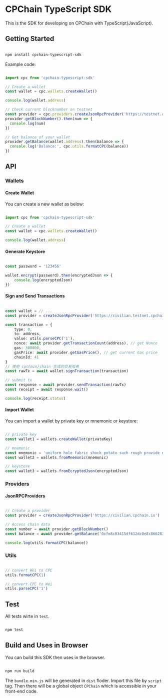 # CPChain TypeScript SDK

This is the SDK for developing on CPChain with TypeScript(JavaScript).

## Getting Started

```bash

npm install cpchain-typescript-sdk

```

Example code:

```typescript

import cpc from 'cpchain-typescript-sdk'

// Create a wallet
const wallet = cpc.wallets.createWallet()

console.log(wallet.address)

// Check current blocknumber on testnet
const provider = cpc.providers.createJsonRpcProvider('https://testnet.cpchain.io')
provider.getBlockNumber().then(num => {
  console.log(num)
})

// Get balance of your wallet
provider.getBalance(wallet.address).then(balance => {
  console.log('Balance:', cpc.utils.formatCPC(balance))
})

```

## API

### Wallets

#### Create Wallet

You can create a new wallet as below:

```typescript

import cpc from 'cpchain-typescript-sdk'

// Create a wallet
const wallet = cpc.wallets.createWallet()

console.log(wallet.address)

```

#### Generate Keystore

```typescript

const password = '123456'

wallet.encrypt(password).then(encryptedJson => {
    console.log(encryptedJson)
})

```

#### Sign and Send Transactions

```typescript

const wallet = // ...
const provider = createJsonRpcProvider('https://civilian.testnet.cpchain.io')

const transaction = {
    type: 0,
    to: address,
    value: utils.parseCPC('1'),
    nonce: await provider.getTransactionCount(address), // get Nonce
    gas: 300000,
    gasPrice: await provider.getGasPrice(), // get current Gas price
    chainId: 41
}
// 使用 cpchain/chain 生成的交易哈希
const rawTx = await wallet.signTransaction(transaction)

// submit tx
const response = await provider.sendTransaction(rawTx)
const receipt = await response.wait()

console.log(receipt.status)

```

#### Import Wallet

You can import a wallet by private key or mnemonic or keystore:

```typescript

// private key
const wallet1 = wallets.createWallet(privateKey)

// mnemonic
const mnemonic = 'uniform hole fabric shock potato such rough provide nasty second dirt waste'
const wallet2 = wallets.fromMnemonic(mnemonic)

// keystore
const wallet3 = wallets.fromEcryptedJson(encryptedJson)

```

### Providers

#### JsonRPCProviders

```typescript

// Create a provider
const provider = createJsonRpcProvider('https://civilian.cpchain.io')

// Access chain data
const number = await provider.getBlockNumber()
const balance = await provider.getBalance('0xfe8c03415df612dc0e8c866283a4ed40277fa48b')

console.log(utils.formatCPC(balance))

```

### Utils

```typescript

// convert Wei to CPC
utils.formatCPC(1)

// convert CPC to Wei
utils.parseCPC('1')

```

## Test

All tests wirte in `test`.

```bash

npm test

```

## Build and Uses in Browser

You can build this SDK then uses in the browser.

```bash

npm run build

```

The `bundle.min.js` will be generated in `dist` floder. Import this file by `script` tag. Then there will be a global object `CPChain` which is accessible in your front-end code.
